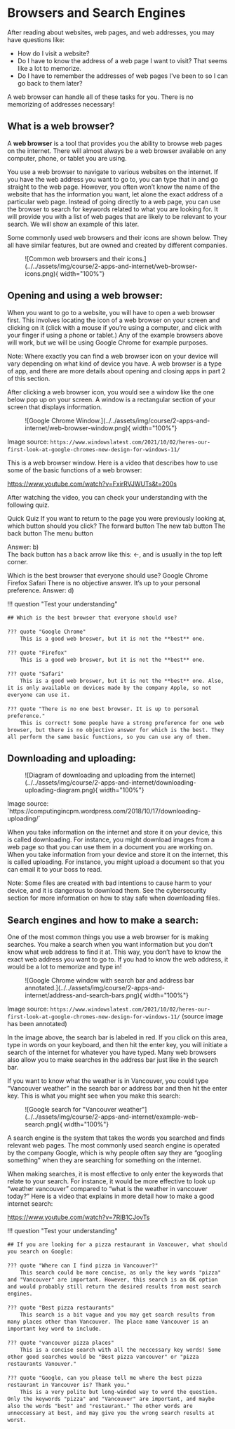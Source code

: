 # Browsers and Search Engines

After reading about websites, web pages, and web addresses, you may have questions like:

- How do I visit a website?
- Do I have to know the address of a web page I want to visit? That seems like a lot to memorize.
- Do I have to remember the addresses of web pages I've been to so I can go back to them later?

A web browser can handle all of these tasks for you. There is no memorizing of addresses necessary!

## What is a web browser?

A **web browser** is a tool that provides you the ability to browse web pages on the internet. There will almost always be a web browser available on any computer, phone, or tablet you are using.

You use a web browser to navigate to various websites on the internet. If you have the web address you want to go to, you can type that in and go straight to the web page. However, you often won’t know the name of the website that has the information you want, let alone the exact address of a particular web page. Instead of going directly to a web page, you can use the browser to search for keywords related to what you are looking for. It will provide you with a list of web pages that are likely to be relevant to your search. We will show an example of this later.

Some commonly used web browsers and their icons are shown below. They all have similar features, but are owned and created by different companies.

<figure markdown="span">
    ![Common web browsers and their icons.](../../assets/img/course/2-apps-and-internet/web-browser-icons.png){ width="100%"}
</figure>

## Opening and using a web browser:

When you want to go to a website, you will have to open a web browser first. This involves locating the icon of a web browser on your screen and clicking on it (click with a mouse if you’re using a computer, and click with your finger if using a phone or tablet.) Any of the example browsers above will work, but we will be using Google Chrome for example purposes.

Note: Where exactly you can find a web browser icon on your device will vary depending on what kind of device you have. A web browser is a type of app, and there are more details about opening and closing apps in part 2 of this section.

After clicking a web browser icon, you would see a window like the one below pop up on your screen. A window is a rectangular section of your screen that displays information.

<figure markdown="span">
    ![Google Chrome Window.](../../assets/img/course/2-apps-and-internet/web-browser-window.png){ width="100%"}
</figure>

Image source: `https://www.windowslatest.com/2021/10/02/heres-our-first-look-at-google-chromes-new-design-for-windows-11/`

This is a web browser window. Here is a video that describes how to use some of the basic functions of a web browser:

https://www.youtube.com/watch?v=FxirRVJWUTs&t=200s

After watching the video, you can check your understanding with the following quiz.

Quick Quiz
If you want to return to the page you were previously looking at, which button should you click?
The forward button
The new tab button
The back button
The menu button

Answer: b)  
The back button has a back arrow like this: ←, and is usually in the top left corner.

Which is the best browser that everyone should use?
Google Chrome
Firefox
Safari
There is no objective answer. It’s up to your personal preference.
Answer: d)

!!! question "Test your understanding"

    ## Which is the best browser that everyone should use?

    ??? quote "Google Chrome"
        This is a good web broswer, but it is not the **best** one.

    ??? quote "Firefox"
        This is a good web broswer, but it is not the **best** one.

    ??? quote "Safari"
        This is a good web broswer, but it is not the **best** one. Also, it is only available on devices made by the company Apple, so not everyone can use it.

    ??? quote "There is no one best browser. It is up to personal preference."
        This is correct! Some people have a strong preference for one web browser, but there is no objective answer for which is the best. They all perform the same basic functions, so you can use any of them.

## Downloading and uploading:

<figure markdown="span">
    ![Diagram of downloading and uploading from the internet](../../assets/img/course/2-apps-and-internet/downloading-uploading-diagram.png){ width="100%"}
</figure>
Image source: `https://computingincpm.wordpress.com/2018/10/17/downloading-uploading/`

When you take information on the internet and store it on your device, this is called downloading. For instance, you might download images from a web page so that you can use them in a document you are working on. When you take information from your device and store it on the internet, this is called uploading. For instance, you might upload a document so that you can email it to your boss to read.

Note: Some files are created with bad intentions to cause harm to your device, and it is dangerous to download them. See the cybersecurity section for more information on how to stay safe when downloading files.

## Search engines and how to make a search:

One of the most common things you use a web browser for is making searches. You make a search when you want information but you don’t know what web address to find it at. This way, you don’t have to know the exact web address you want to go to. If you had to know the web address, it would be a lot to memorize and type in!

<figure markdown="span">
    ![Google Chrome window with search bar and address bar annotated.](../../assets/img/course/2-apps-and-internet/address-and-search-bars.png){ width="100%"}
</figure>

Image source: `https://www.windowslatest.com/2021/10/02/heres-our-first-look-at-google-chromes-new-design-for-windows-11/` (source image has been annotated)

In the image above, the search bar is labeled in red. If you click on this area, type in words on your keyboard, and then hit the enter key, you will initiate a search of the internet for whatever you have typed. Many web browsers also allow you to make searches in the address bar just like in the search bar.

If you want to know what the weather is in Vancouver, you could type “Vancouver weather” in the search bar or address bar and then hit the enter key. This is what you might see when you make this search:

<figure markdown="span">
    ![Google search for "Vancouver weather"](../../assets/img/course/2-apps-and-internet/example-web-search.png){ width="100%"}
</figure>

A search engine is the system that takes the words you searched and finds relevant web pages. The most commonly used search engine is operated by the company Google, which is why people often say they are “googling something” when they are searching for something on the internet.

When making searches, it is most effective to only enter the keywords that relate to your search. For instance, it would be more effective to look up “weather vancouver” compared to “what is the weather in vancouver today?” Here is a video that explains in more detail how to make a good internet search:

https://www.youtube.com/watch?v=7RlB1CJovTs

!!! question "Test your understanding"

    ## If you are looking for a pizza restaurant in Vancouver, what should you search on Google:

    ??? quote "Where can I find pizza in Vancouver?"
        This search could be more concise, as only the key words "pizza" and "Vancouver" are important. However, this search is an OK option and would probably still return the desired results from most search engines.

    ??? quote "Best pizza restaurants"
        This search is a bit vague and you may get search results from many places other than Vancouver. The place name Vancouver is an important key word to include.

    ??? quote "vancouver pizza places"
        This is a concise search with all the neccessary key words! Some other good searches would be "Best pizza vancouver" or "pizza restaurants Vanouver."

    ??? quote "Google, can you please tell me where the best pizza restaurant in Vancouver is? Thank you."
        This is a very polite but long-winded way to word the question. Only the keywords "pizza" and "Vancouver" are important, and maybe also the words "best" and "restaurant." The other words are unneccessary at best, and may give you the wrong search results at worst.
